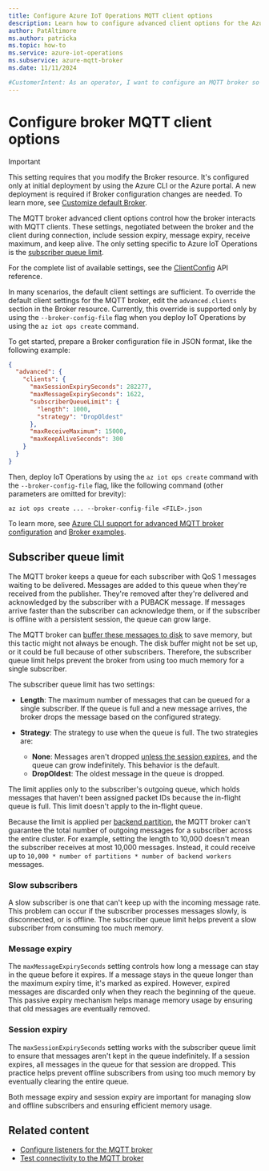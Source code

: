 ```yaml
---
title: Configure Azure IoT Operations MQTT client options
description: Learn how to configure advanced client options for the Azure IoT Operations MQTT broker, like session expiry, message expiry, receive maximum, and subscriber queue limit.
author: PatAltimore
ms.author: patricka
ms.topic: how-to
ms.service: azure-iot-operations
ms.subservice: azure-mqtt-broker
ms.date: 11/11/2024

#CustomerIntent: As an operator, I want to configure an MQTT broker so that I can control MQTT client interactions.
---
```


# Configure broker MQTT client options

> [!IMPORTANT]
> This setting requires that you modify the Broker resource. It's configured only at initial deployment by using the Azure CLI or the Azure portal. A new deployment is required if Broker configuration changes are needed. To learn more, see [Customize default Broker](./overview-broker.md#customize-default-broker).

The MQTT broker advanced client options control how the broker interacts with MQTT clients. These settings, negotiated between the broker and the client during connection, include session expiry, message expiry, receive maximum, and keep alive. The only setting specific to Azure IoT Operations is the [subscriber queue limit](#subscriber-queue-limit).

For the complete list of available settings, see the [ClientConfig](/rest/api/iotoperations/broker/create-or-update#clientconfig) API reference.

In many scenarios, the default client settings are sufficient. To override the default client settings for the MQTT broker, edit the `advanced.clients` section in the Broker resource. Currently, this override is supported only by using the `--broker-config-file` flag when you deploy IoT Operations by using the `az iot ops create` command.

To get started, prepare a Broker configuration file in JSON format, like the following example:


```json
{
  "advanced": {
    "clients": {
      "maxSessionExpirySeconds": 282277,
      "maxMessageExpirySeconds": 1622,
      "subscriberQueueLimit": {
        "length": 1000,
        "strategy": "DropOldest"
      },
      "maxReceiveMaximum": 15000,
      "maxKeepAliveSeconds": 300
    }
  }
}
```

Then, deploy IoT Operations by using the `az iot ops create` command with the `--broker-config-file` flag, like the following command (other parameters are omitted for brevity):

```azurecli
az iot ops create ... --broker-config-file <FILE>.json
```

To learn more, see [Azure CLI support for advanced MQTT broker configuration](https://aka.ms/aziotops-broker-config) and [Broker examples](/rest/api/iotoperations/broker/create-or-update#examples).

## Subscriber queue limit

The MQTT broker keeps a queue for each subscriber with QoS 1 messages waiting to be delivered. Messages are added to this queue when they're received from the publisher. They're removed after they're delivered and acknowledged by the subscriber with a PUBACK message. If messages arrive faster than the subscriber can acknowledge them, or if the subscriber is offline with a persistent session, the queue can grow large.

The MQTT broker can [buffer these messages to disk](./howto-disk-backed-message-buffer.md) to save memory, but this tactic might not always be enough. The disk buffer might not be set up, or it could be full because of other subscribers. Therefore, the subscriber queue limit helps prevent the broker from using too much memory for a single subscriber.

The subscriber queue limit has two settings:

- **Length**: The maximum number of messages that can be queued for a single subscriber. If the queue is full and a new message arrives, the broker drops the message based on the configured strategy.
- **Strategy**: The strategy to use when the queue is full. The two strategies are:

  - **None**: Messages aren't dropped [unless the session expires](#session-expiry), and the queue can grow indefinitely. This behavior is the default.
  - **DropOldest**: The oldest message in the queue is dropped.

The limit applies only to the subscriber's outgoing queue, which holds messages that haven't been assigned packet IDs because the in-flight queue is full. This limit doesn't apply to the in-flight queue.

Because the limit is applied per [backend partition](./howto-configure-availability-scale.md#backend-chain), the MQTT broker can't guarantee the total number of outgoing messages for a subscriber across the entire cluster. For example, setting the length to 10,000 doesn't mean the subscriber receives at most 10,000 messages. Instead, it could receive up to `10,000 * number of partitions * number of backend workers` messages.

### Slow subscribers

A slow subscriber is one that can't keep up with the incoming message rate. This problem can occur if the subscriber processes messages slowly, is disconnected, or is offline. The subscriber queue limit helps prevent a slow subscriber from consuming too much memory.

### Message expiry

The `maxMessageExpirySeconds` setting controls how long a message can stay in the queue before it expires. If a message stays in the queue longer than the maximum expiry time, it's marked as expired. However, expired messages are discarded only when they reach the beginning of the queue. This passive expiry mechanism helps manage memory usage by ensuring that old messages are eventually removed.

### Session expiry

The `maxSessionExpirySeconds` setting works with the subscriber queue limit to ensure that messages aren't kept in the queue indefinitely. If a session expires, all messages in the queue for that session are dropped. This practice helps prevent offline subscribers from using too much memory by eventually clearing the entire queue.

Both message expiry and session expiry are important for managing slow and offline subscribers and ensuring efficient memory usage.

## Related content

- [Configure listeners for the MQTT broker](./howto-configure-brokerlistener.md)
- [Test connectivity to the MQTT broker](./howto-test-connection.md)
